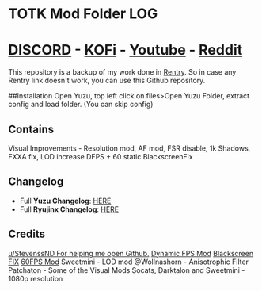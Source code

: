 # TOTK Mod Folder LOG 
# [DISCORD](https://discord.com/invite/7MMv4yGfhM) - [KOFi](https://ko-fi.com/maxlastbreath#) - [Youtube](https://www.youtube.com/channel/UC9-81HNX9HfWHUsXBz5xYsQ) - [Reddit](https://www.reddit.com/user/Maxlastbreath)

This repository is a backup of my work done in [Rentry](https://rentry.org/ModFolder/). So in case any Rentry link doesn't work, you can use this Github repository.

##Installation
Open Yuzu, top left click on files>Open Yuzu Folder, extract config and load folder. (You can skip config)

## Contains
Visual Improvements - Resolution mod, AF mod, FSR disable, 1k Shadows, FXXA fix, LOD increase
DFPS + 60 static
BlackscreenFix

## Changelog

- Full **Yuzu Changelog**: [HERE](https://github.com/MaxLastBreath/TOTK-mods/blob/main/Changes%20Yuzu.md)
- Full **Ryujinx Changelog**:  [HERE](https://github.com/MaxLastBreath/TOTK-mods/blob/main/Changes%20Ryujinx.md)

## Credits
[u/StevenssND For helping me open Github.](https://www.reddit.com/user/StevenssND)
[Dynamic FPS Mod](https://www.reddit.com/user/ChucksFeedAndSeed/)
[Blackscreen FIX](https://www.reddit.com/user/MarethyuX)
[60FPS Mod](https://gbatemp.net/download/loz-tears-of-the-kingdom-dynamic-fps-static-fps-and-visual-fixes-patch-collection.37996/)
Sweetmini - LOD mod
@Wollnashorn - Anisotrophic Filter
Patchaton - Some of the Visual Mods
Socats, Darktalon and Sweetmini - 1080p resolution
